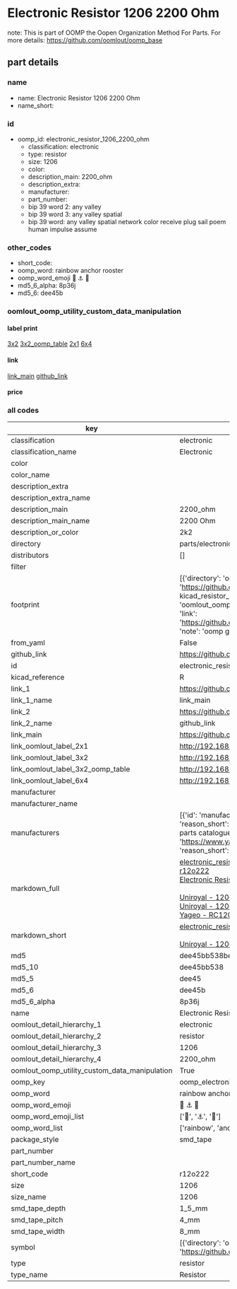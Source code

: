 # Electronic Resistor 1206 2200 Ohm  

note: This is part of OOMP the Oopen Organization Method For Parts. For more details: https://github.com/oomlout/oomp_base

##  part details





### name
* name: Electronic Resistor 1206 2200 Ohm
* name_short: 
### id
* oomp_id: electronic_resistor_1206_2200_ohm
  * classification: electronic
  * type: resistor
  * size: 1206
  * color: 
  * description_main: 2200_ohm
  * description_extra: 
  * manufacturer: 
  * part_number: 
  * bip 39 word 2: any valley
  * bip 39 word 3: any valley spatial
  * bip 39 word: any valley spatial network color receive plug sail poem human impulse assume

### other_codes
* short_code: 
* oomp_word: rainbow anchor rooster
* oomp_word_emoji :rainbow: :anchor: :rooster:
* md5_6_alpha: 8p36j
* md5_6: dee45b






### oomlout_oomp_utility_custom_data_manipulation
#### label print
[3x2](http://192.168.1.245:1112/?label=oomp%208p36j)
[3x2_oomp_table](http://192.168.1.107:1112/?label=oomp%208p36j)
[2x1](http://192.168.1.242:1112/?label=oomp%208p36j)
[6x4](http://192.168.1.55:1112/?label=oomp%208p36j)    

#### link

[link_main](https://github.com/oomlout/oomlout_oomp_current_version_messy/tree/main/parts/electronic_resistor_1206_2200_ohm) [github_link](https://github.com/oomlout/oomlout_oomp_part_src/tree/main/parts/electronic_resistor_1206_2200_ohm)                             

#### price







### all codes 
| key | value |  
| --- | --- |  
| classification | electronic |  
| classification_name | Electronic |  
| color |  |  
| color_name |  |  
| description_extra |  |  
| description_extra_name |  |  
| description_main | 2200_ohm |  
| description_main_name | 2200 Ohm |  
| description_or_color | 2k2 |  
| directory | parts/electronic_resistor_1206_2200_ohm |  
| distributors | [] |  
| filter |  |  
| footprint | [{'directory': 'oomlout_oomp_footprint_bot/footprints/kicad_resistor_smd_r_1206_3216metric//working/working.kicad_mod', 'index': 0, 'link': 'https://github.com/oomlout/oomlout_oomp_footprint_bot/tree/main/foootprntss/kicad_resistor_smd_r_1206_3216metric', 'note': 'source footprint kicad_resistor_smd_r_1206_3216metric', 'oomp_key': 'oomp_kicad_resistor_smd_r_1206_3216metric'}, {'directory': 'oomlout_oomp_footprint_bot/footprints/oomlout_oomlout_oomp_part_footprints_r12o222_electronic_resistor_1206_2200_ohm//working/working.kicad_mod', 'index': 1, 'link': 'https://github.com/oomlout/oomlout_oomp_footprint_bot/tree/main/foootprntss/oomlout_oomlout_oomp_part_footprints_r12o222_electronic_resistor_1206_2200_ohm', 'note': 'oomp generated footprint', 'oomp_key': 'oomp_oomlout_oomlout_oomp_part_footprints_r12o222_electronic_resistor_1206_2200_ohm'}] |  
| from_yaml | False |  
| github_link | https://github.com/oomlout/oomlout_oomp_part_src/tree/main/parts/electronic_resistor_1206_2200_ohm |  
| id | electronic_resistor_1206_2200_ohm |  
| kicad_reference | R |  
| link_1 | https://github.com/oomlout/oomlout_oomp_current_version_messy/tree/main/parts/electronic_resistor_1206_2200_ohm |  
| link_1_name | link_main |  
| link_2 | https://github.com/oomlout/oomlout_oomp_part_src/tree/main/parts/electronic_resistor_1206_2200_ohm |  
| link_2_name | github_link |  
| link_main | https://github.com/oomlout/oomlout_oomp_current_version_messy/tree/main/parts/electronic_resistor_1206_2200_ohm |  
| link_oomlout_label_2x1 | http://192.168.1.242:1112/?label=oomp%208p36j |  
| link_oomlout_label_3x2 | http://192.168.1.245:1112/?label=oomp%208p36j |  
| link_oomlout_label_3x2_oomp_table | http://192.168.1.107:1112/?label=oomp%208p36j |  
| link_oomlout_label_6x4 | http://192.168.1.55:1112/?label=oomp%208p36j |  
| manufacturer |  |  
| manufacturer_name |  |  
| manufacturers | [{'id': 'manufacturer_uniroyal', 'link': '', 'name': 'Uniroyal', 'note': {'reason': 'did this one first, but not in jlc pcb basic parts and 1 percent are and they are the same price', 'reason_short': 'not in jlc basic parts'}, 'part_number': '1206W4J0222T5E'}, {'id': 'manufacturer_uniroyal', 'link': '', 'name': 'Uniroyal', 'note': {'reason': 'in the jlc basic parts catalogue', 'reason_short': 'jlc basic part'}, 'part_number': '1206W4F2201T5E'}, {'id': 'manufacturer_yageo', 'link': 'https://www.yageo.com/en/Chart/Download/pdf/RC1206JR-072K2L', 'name': 'Yageo', 'note': {'reason': 'yageo is a commonly cross referenced part number', 'reason_short': 'available everywhere'}, 'part_number': 'RC1206JR-072K2L'}] |  
| markdown_full | [electronic_resistor_1206_2200_ohm](https://github.com/oomlout/oomlout_oomp_current_version_messy/tree/main/parts/electronic_resistor_1206_2200_ohm)<br>[r12o222](https://github.com/oomlout/oomlout_oomp_current_version_messy/tree/main/parts/electronic_resistor_1206_2200_ohm)<br>[Electronic Resistor 1206 2200 Ohm](https://github.com/oomlout/oomlout_oomp_current_version_messy/tree/main/parts/electronic_resistor_1206_2200_ohm)<br><br>[Uniroyal - 1206W4J0222T5E- not in jlc basic parts]() [(L)  ](https://www.lcsc.com/search?q=1206W4J0222T5E)[(D)  ](https://www.digikey.com/en/products?keywords=1206W4J0222T5E)[(M)  ](https://www.mouser.com/Search/Refine?Keyword=1206W4J0222T5E)[(N)  ](https://www.newark.com/search?st=1206W4J0222T5E)[(SZ)  ](https://so.szlcsc.com/global.html?k=1206W4J0222T5E)<br>[Uniroyal - 1206W4F2201T5E- jlc basic part]() [(L)  ](https://www.lcsc.com/search?q=1206W4F2201T5E)[(D)  ](https://www.digikey.com/en/products?keywords=1206W4F2201T5E)[(M)  ](https://www.mouser.com/Search/Refine?Keyword=1206W4F2201T5E)[(N)  ](https://www.newark.com/search?st=1206W4F2201T5E)[(SZ)  ](https://so.szlcsc.com/global.html?k=1206W4F2201T5E)<br>[Yageo - RC1206JR-072K2L- available everywhere](https://www.yageo.com/en/Chart/Download/pdf/RC1206JR-072K2L) [(L)  ](https://www.lcsc.com/search?q=RC1206JR-072K2L)[(D)  ](https://www.digikey.com/en/products?keywords=RC1206JR-072K2L)[(M)  ](https://www.mouser.com/Search/Refine?Keyword=RC1206JR-072K2L)[(N)  ](https://www.newark.com/search?st=RC1206JR-072K2L)[(SZ)  ](https://so.szlcsc.com/global.html?k=RC1206JR-072K2L)<br> |  
| markdown_short | [electronic_resistor_1206_2200_ohm](https://github.com/oomlout/oomlout_oomp_current_version_messy/tree/main/parts/electronic_resistor_1206_2200_ohm)<br><br>[Uniroyal - 1206W4J0222T5E- not in jlc basic parts]()[Uniroyal - 1206W4F2201T5E- jlc basic part]()[Yageo - RC1206JR-072K2L- available everywhere](https://www.yageo.com/en/Chart/Download/pdf/RC1206JR-072K2L) |  
| md5 | dee45bb538be34dace16d94da13c3851 |  
| md5_10 | dee45bb538 |  
| md5_5 | dee45 |  
| md5_6 | dee45b |  
| md5_6_alpha | 8p36j |  
| name | Electronic Resistor 1206 2200 Ohm |  
| oomlout_detail_hierarchy_1 | electronic |  
| oomlout_detail_hierarchy_2 | resistor |  
| oomlout_detail_hierarchy_3 | 1206 |  
| oomlout_detail_hierarchy_4 | 2200_ohm |  
| oomlout_oomp_utility_custom_data_manipulation | True |  
| oomp_key | oomp_electronic_resistor_1206_2200_ohm |  
| oomp_word | rainbow anchor rooster |  
| oomp_word_emoji | :rainbow: :anchor: :rooster: |  
| oomp_word_emoji_list | [':rainbow:', ':anchor:', ':rooster:'] |  
| oomp_word_list | ['rainbow', 'anchor', 'rooster'] |  
| package_style | smd_tape |  
| part_number |  |  
| part_number_name |  |  
| short_code | r12o222 |  
| size | 1206 |  
| size_name | 1206 |  
| smd_tape_depth | 1_5_mm |  
| smd_tape_pitch | 4_mm |  
| smd_tape_width | 8_mm |  
| symbol | [{'directory': 'oomlout_oomp_symbol_bot/symbols/kicad_device_r//working/working.kicad_sym', 'index': 0, 'link': 'https://github.com/oomlout/oomlout_oomp_symbol_bot/tree/main/symbols/kicad_device_r', 'oomp_key': 'oomp_kicad_device_r'}] |  
| type | resistor |  
| type_name | Resistor |  
